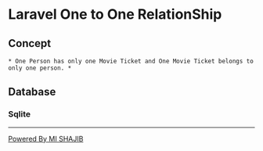 # Laravel One to One RelationShip
 ## Concept
    * One Person has only one Movie Ticket and One Movie Ticket belongs to only one person. *
 ## Database
   ### Sqlite
   
---
[Powered By MI SHAJIB](https://mishajib.com/)
